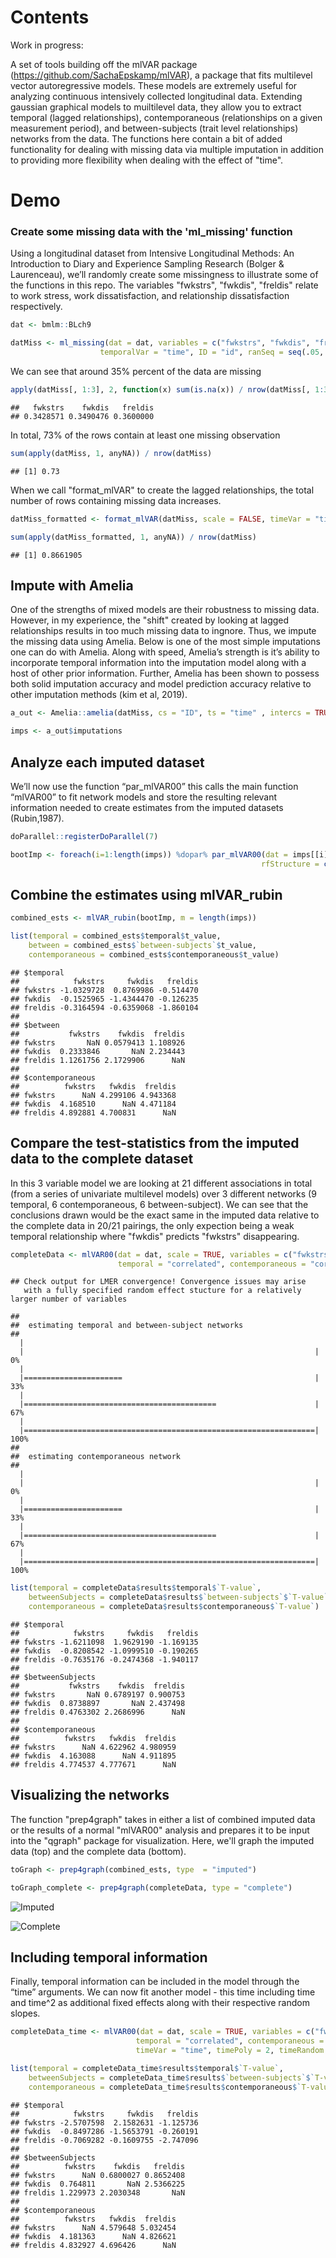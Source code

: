 
# Contents

Work in progress:

A set of tools building off the mlVAR package (https://github.com/SachaEpskamp/mlVAR), a package that fits multilevel vector autoregressive models. These models are extremely useful for analyzing continuous intensively collected longitudinal data. Extending gaussian graphical models to muiltilevel data, they allow you to extract temporal (lagged relationships), contemporaneous (relationships on a given measurement period), and between-subjects (trait level relationships) networks from the data. The functions here contain a bit of added functionality for dealing with missing data via multiple imputation in addition to providing more flexibility when dealing with the effect of "time".

# Demo

### Create some missing data with the 'ml_missing' function

Using a longitudinal dataset from Intensive Longitudinal Methods: An Introduction to Diary and Experience Sampling Research (Bolger & Laurenceau), we’ll randomly create some missingness to illustrate some of the functions in this repo. The variables "fwkstrs", "fwkdis", "freldis" relate to work stress, work dissatisfaction, and relationship dissatisfaction respectively.

``` r
dat <- bmlm::BLch9

datMiss <- ml_missing(dat = dat, variables = c("fwkstrs", "fwkdis", "freldis"), 
                    temporalVar = "time", ID = "id", ranSeq = seq(.05, .7, .05))

```

We can see that around 35% percent of the data are missing

``` r
apply(datMiss[, 1:3], 2, function(x) sum(is.na(x)) / nrow(datMiss[, 1:3]))
```

    ##   fwkstrs    fwkdis   freldis 
    ## 0.3428571 0.3490476 0.3600000

In total, 73% of the rows contain at least one missing observation

``` r
sum(apply(datMiss, 1, anyNA)) / nrow(datMiss)
```

    ## [1] 0.73

When we call "format_mlVAR" to create the lagged relationships, the total number of rows containing missing data increases.

``` r
datMiss_formatted <- format_mlVAR(datMiss, scale = FALSE, timeVar = "time")

sum(apply(datMiss_formatted, 1, anyNA)) / nrow(datMiss)
```

    ## [1] 0.8661905

## Impute with Amelia

One of the strengths of mixed models are their robustness to missing data. However, in my experience, the "shift" created by looking at lagged relationships results in too much missing data to ingnore. Thus, we impute the missing data using Amelia. Below is one of the most simple imputations one can do with Amelia. Along with speed, Amelia’s strength is it’s ability to incorporate temporal information into the imputation model along with a host of other prior information. Further, Amelia has been shown to possess both solid imputation accuracy and model prediction accuracy relative to other imputation methods (kim et al, 2019).

``` r
a_out <- Amelia::amelia(datMiss, cs = "ID", ts = "time" , intercs = TRUE , m = 10, p2s = FALSE)

imps <- a_out$imputations
```

## Analyze each imputed dataset

We’ll now use the function “par_mlVAR00” this calls the main function “mlVAR00” to fit network models and store the resulting relevant information needed to create estimates from the imputed datasets (Rubin,1987).

``` r
doParallel::registerDoParallel(7)

bootImp <- foreach(i=1:length(imps)) %dopar% par_mlVAR00(dat = imps[[i]], scale = TRUE, variables = c("fwkstrs", "fwkdis", "freldis"), ID = "ID", 
                                                        rfStructure = c("correlated", "correlated"), timeArgs = list(NULL, NULL, FALSE))
```

## Combine the estimates using mlVAR_rubin

``` r
combined_ests <- mlVAR_rubin(bootImp, m = length(imps))

list(temporal = combined_ests$temporal$t_value, 
	between = combined_ests$`between-subjects`$t_value,  
	contemporaneous = combined_ests$contemporaneous$t_value)
```

    ## $temporal
    ##            fwkstrs     fwkdis   freldis
    ## fwkstrs -1.0329728  0.8769986 -0.514470
    ## fwkdis  -0.1525965 -1.4344470 -0.126235
    ## freldis -0.3164594 -0.6359068 -1.860104
    ## 
    ## $between
    ##           fwkstrs    fwkdis  freldis
    ## fwkstrs       NaN 0.0579413 1.108926
    ## fwkdis  0.2333846       NaN 2.234443
    ## freldis 1.1261756 2.1729906      NaN
    ## 
    ## $contemporaneous
    ##          fwkstrs   fwkdis  freldis
    ## fwkstrs      NaN 4.299106 4.943368
    ## fwkdis  4.168510      NaN 4.471184
    ## freldis 4.892881 4.700831      NaN

## Compare the test-statistics from the imputed data to the complete dataset
In this 3 variable model we are looking at 21 different associations in total (from a series of univariate multilevel models) over 3 different networks (9 temporal, 6 contemporaneous, 6 between-subject). We can see that the conclusions drawn would be the exact same in the imputed data relative to the complete data in 20/21 pairings, the only expection being a weak temporal relationship where "fwkdis" predicts "fwkstrs" disappearing.

``` r
completeData <- mlVAR00(dat = dat, scale = TRUE, variables = c("fwkstrs", "fwkdis", "freldis"), ID = "id", 
                        temporal = "correlated", contemporaneous = "correlated")
```

    ## Check output for LMER convergence! Convergence issues may arise 
       with a fully specified random effect stucture for a relatively larger number of variables

    ## 
    ##  estimating temporal and between-subject networks 
    ## 
      |                                                                       
      |                                                                 |   0%
      |                                                                       
      |======================                                           |  33%
      |                                                                       
      |===========================================                      |  67%
      |                                                                       
      |=================================================================| 100%
    ## 
    ##  estimating contemporaneous network 
    ## 
      |                                                                       
      |                                                                 |   0%
      |                                                                       
      |======================                                           |  33%
      |                                                                       
      |===========================================                      |  67%
      |                                                                       
      |=================================================================| 100%

``` r
list(temporal = completeData$results$temporal$`T-value`, 
 	betweenSubjects = completeData$results$`between-subjects`$`T-value`,
 	contemporaneous = completeData$results$contemporaneous$`T-value`)
```

    ## $temporal
    ##            fwkstrs     fwkdis   freldis
    ## fwkstrs -1.6211098  1.9629190 -1.169135
    ## fwkdis  -0.8208542 -1.0999510 -0.190265
    ## freldis -0.7635176 -0.2474368 -1.940117
    ## 
    ## $betweenSubjects
    ##           fwkstrs    fwkdis  freldis
    ## fwkstrs       NaN 0.6789197 0.900753
    ## fwkdis  0.8738897       NaN 2.437498
    ## freldis 0.4763302 2.2686996      NaN
    ## 
    ## $contemporaneous
    ##          fwkstrs   fwkdis  freldis
    ## fwkstrs      NaN 4.622962 4.980959
    ## fwkdis  4.163088      NaN 4.911895
    ## freldis 4.774537 4.777671      NaN


## Visualizing the networks
The function "prep4graph" takes in either a list of combined imputed data or the results of a normal "mlVAR00" analysis and prepares it to be input into the "qgraph" package for visualization. Here, we'll graph the imputed data (top) and the complete data (bottom).

``` r
toGraph <- prep4graph(combined_ests, type  = "imputed")

toGraph_complete <- prep4graph(completeData, type = "complete")
```


![Imputed](https://raw.githubusercontent.com/dasilvaa10/mlVAR00/master/img/imp_graph.png)

![Complete](https://raw.githubusercontent.com/dasilvaa10/mlVAR00/master/img/complete_graph.png)


## Including temporal information
Finally, temporal information can be included in the model through the “time” arguments. We can now  fit another model - this time including time and time^2 as additional fixed effects along with their respective random slopes.

``` r
completeData_time <- mlVAR00(dat = dat, scale = TRUE, variables = c("fwkstrs", "fwkdis", "freldis"), ID = "id", 
                            temporal = "correlated", contemporaneous = "correlated", 
                            timeVar = "time", timePoly = 2, timeRandom = TRUE)
```

``` r
list(temporal = completeData_time$results$temporal$`T-value`, 
	betweenSubjects = completeData_time$results$`between-subjects`$`T-value`, 
	contemporaneous = completeData_time$results$contemporaneous$`T-value`)
```

    ## $temporal
    ##            fwkstrs     fwkdis   freldis
    ## fwkstrs -2.5707598  2.1582631 -1.125736
    ## fwkdis  -0.8497286 -1.5653791 -0.260191
    ## freldis -0.7069282 -0.1609755 -2.747096
    ## 
    ## $betweenSubjects
    ##          fwkstrs    fwkdis   freldis
    ## fwkstrs      NaN 0.6800027 0.8652408
    ## fwkdis  0.764811       NaN 2.5366225
    ## freldis 1.229973 2.2030348       NaN
    ## 
    ## $contemporaneous
    ##          fwkstrs   fwkdis  freldis
    ## fwkstrs      NaN 4.579648 5.032454
    ## fwkdis  4.181363      NaN 4.826621
    ## freldis 4.832927 4.696426      NaN

